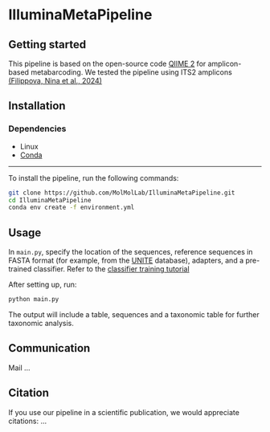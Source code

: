# IlluminaMetaPipeline

## Getting started

This pipeline is based on the open-source code [QIIME 2](https://qiime2.org/) for amplicon-based metabarcoding. We tested the pipeline using ITS2 amplicons [(Filippova, Nina et al., 2024)](https://bdj.pensoft.net/article/119851/)

## Installation
### Dependencies
- Linux
- [Conda](https://docs.conda.io/projects/conda/en/latest/user-guide/install/index.html)
------------

To install the pipeline, run the following commands:
```bash
git clone https://github.com/MolMolLab/IlluminaMetaPipeline.git
cd IlluminaMetaPipeline
conda env create -f environment.yml
```

## Usage

In `main.py`, specify the location of the sequences, reference sequences in FASTA format (for example, from the [UNITE](https://unite.ut.ee/repository.php) database), adapters, and a pre-trained classifier. Refer to the [classifier training tutorial](https://docs.qiime2.org/2024.10/tutorials/feature-classifier/)

After setting up, run:

```bash
python main.py
```

The output will include a table, sequences and a taxonomic table for further taxonomic analysis.

## Communication

Mail ...

## Citation
If you use our pipeline in a scientific publication, we would appreciate citations: ...

